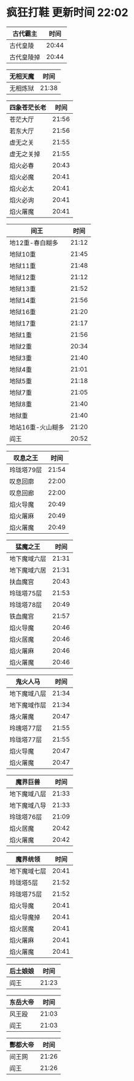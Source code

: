 # 疯狂打鞋 更新时间 22:02

| 古代霸主   | 时间    |
|--------|-------|
| 古代皇陵 | 20:44 |
| 古代皇陵掉 | 20:44 |

| 无相天魔   | 时间    |
|--------|-------|
| 无相炼狱 | 21:38 |

| 四象苍茫长老   | 时间    |
|--------|-------|
| 苍茫大厅 | 21:56 |
| 若东大厅 | 21:56 |
| 虚无之关 | 21:55 |
| 虚无之关掉 | 21:55 |
| 焰火必春 | 20:43 |
| 焰火必魔 | 20:41 |
| 焰火必太 | 20:41 |
| 焰火必询 | 20:41 |
| 焰火屠魔 | 20:41 |

| 间王   | 时间    |
|--------|-------|
| 地12重-春白糊多 | 21:12 |
| 地狱10重 | 21:45 |
| 地狱11重 | 21:48 |
| 地狱12重 | 21:12 |
| 地狱13重 | 21:52 |
| 地狱14重 | 21:56 |
| 地狱16重 | 21:20 |
| 地狱17重 | 21:17 |
| 地狱1重 | 21:56 |
| 地狱2重 | 20:34 |
| 地狱3重 | 21:40 |
| 地狱4重 | 21:01 |
| 地狱5重 | 21:18 |
| 地狱7重 | 21:05 |
| 地狱8重 | 21:40 |
| 地狱重 | 21:40 |
| 地站16重-火山糊多 | 21:20 |
| 阎王 | 20:52 |

| 叹息之王   | 时间    |
|--------|-------|
| 玲珑塔79层 | 21:54 |
| 叹息回廓 | 22:00 |
| 叹息回廊 | 22:00 |
| 焰火导魔 | 20:49 |
| 焰火屠麻 | 20:49 |
| 焰火屠魔 | 20:49 |

| 猛魔之王   | 时间    |
|--------|-------|
| 地下魔域六层 | 21:31 |
| 地下魔域六居 | 21:31 |
| 扶血魔宫 | 20:43 |
| 玲珑塔75层 | 21:53 |
| 玲珑塔78层 | 20:49 |
| 铁血魔宫 | 21:57 |
| 焰火导魔 | 20:46 |
| 焰火居魔 | 20:46 |
| 焰火屠麻 | 20:46 |
| 焰火屠魔 | 20:46 |

| 鬼火人马   | 时间    |
|--------|-------|
| 地下魔域八层 | 21:34 |
| 地下魔域作层 | 21:34 |
| 烙火屠魔 | 20:47 |
| 玲瑰塔77层 | 21:55 |
| 玲珑塔77层 | 21:55 |
| 焰火导魔 | 20:47 |
| 焰火屠魔 | 20:47 |

| 魔界巨兽   | 时间    |
|--------|-------|
| 地下魔域八层 | 21:33 |
| 地下魔域八导 | 21:33 |
| 玲珑塔76层 | 21:09 |
| 焰火居魔 | 20:42 |
| 焰火屠魔 | 20:42 |

| 魔界统领   | 时间    |
|--------|-------|
| 地下魔域七层 | 20:41 |
| 玲珑塔5层 | 21:52 |
| 玲珑塔75层 | 21:52 |
| 焰火导魔 | 20:41 |
| 焰火导魔掉 | 20:41 |
| 焰火居魔 | 20:41 |
| 焰火屠麻 | 20:41 |
| 焰火屠魔 | 20:41 |

| 后土娘娘   | 时间    |
|--------|-------|
| 阎王 | 21:23 |

| 东岳大帝   | 时间    |
|--------|-------|
| 风王殴 | 21:03 |
| 阎王 | 21:03 |

| 酆都大帝   | 时间    |
|--------|-------|
| 间王网 | 21:26 |
| 阎王 | 21:26 |